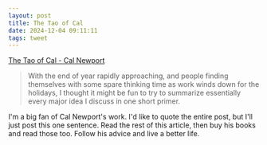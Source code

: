 ```yaml
---
layout: post
title: The Tao of Cal
date: 2024-12-04 09:11:11
tags: tweet
---
```

[The Tao of Cal - Cal Newport](https://calnewport.com/the-tao-of-cal/)

> With the end of year rapidly approaching, and people finding themselves with some spare thinking time as work winds down for the holidays, I thought it might be fun to try to summarize essentially every major idea I discuss in one short primer.

I'm a big fan of Cal Newport's work. I'd like to quote the entire post, but I'll just post this one sentence. Read the rest of this article, then buy his books and read those too. Follow his advice and live a better life. 
